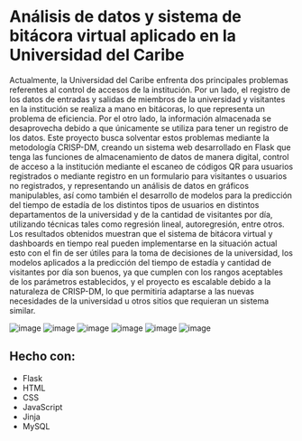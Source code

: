 # Análisis de datos y sistema de bitácora virtual aplicado en la Universidad del Caribe

Actualmente, la Universidad del Caribe enfrenta dos principales problemas referentes al control de accesos de la institución. Por un lado, el registro de los datos de entradas y salidas de miembros de la universidad y visitantes en la institución se realiza a mano en bitácoras, lo que representa un problema de eficiencia. Por el otro lado, la información almacenada se desaprovecha debido a que únicamente se utiliza para tener un registro de los datos. Este proyecto busca solventar estos problemas mediante la metodología CRISP-DM, creando un sistema web desarrollado en Flask que tenga las funciones de almacenamiento de datos de manera digital, control de acceso a la institución mediante el escaneo de códigos QR para usuarios registrados o mediante registro en un formulario para visitantes o usuarios no registrados, y representando un análisis de datos en gráficos manipulables, así como también el desarrollo de modelos para la predicción del tiempo de estadía de los distintos tipos de usuarios en distintos departamentos de la universidad y de la cantidad de visitantes por día, utilizando técnicas tales como regresión lineal, autoregresión, entre otros. Los resultados obtenidos muestran que el sistema de bitácora virtual y dashboards en tiempo real pueden implementarse en la situación actual esto con el fin de ser útiles para la toma de decisiones de la universidad, los modelos aplicados a la predicción del tiempo de estadía y cantidad de visitantes por día son buenos, ya que cumplen con los rangos aceptables de los parámetros establecidos, y el proyecto es escalable debido a la naturaleza de CRISP-DM, lo que permitiría adaptarse a las nuevas necesidades de la universidad u otros sitios que requieran un sistema similar.

![image](https://user-images.githubusercontent.com/61264560/124031263-b7766200-d9bc-11eb-9e1c-3b191648cdaf.png)
![image](https://user-images.githubusercontent.com/61264560/124031456-f4425900-d9bc-11eb-85e5-e6cb4ca99ebc.png)
![image](https://user-images.githubusercontent.com/61264560/124031531-0c19dd00-d9bd-11eb-97e6-4c20641f23c6.png)
![image](https://user-images.githubusercontent.com/61264560/124031790-5d29d100-d9bd-11eb-8673-22c0e003e18e.png)
![image](https://user-images.githubusercontent.com/61264560/124032130-cd385700-d9bd-11eb-8cb2-5391b6dd420a.png)
![image](https://user-images.githubusercontent.com/61264560/124032250-f22cca00-d9bd-11eb-9bd6-48971694d5ad.png)

## Hecho con:
+ Flask
+ HTML
+ CSS
+ JavaScript
+ Jinja
+ MySQL
